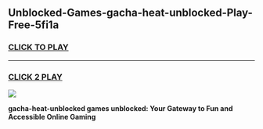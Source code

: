 
## Unblocked-Games-gacha-heat-unblocked-Play-Free-5fi1a
<h3>
<a href="https://premium76.site?title=gacha-heat-unblocked&ref=12A">CLICK TO PLAY</a></h3>
<hr>

<h3>
<a href="https://premium76.site?title=gacha-heat-unblocked&ref=12A">CLICK 2 PLAY</a>
  
</h3>

<a href="https://premium76.site?title=gacha-heat-unblocked&ref=12A"><img src="https://clearcache.store/games.png"></a>


**gacha-heat-unblocked games unblocked: Your Gateway to Fun and Accessible Online Gaming**
